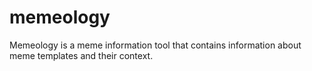 # memeology
Memeology is a meme information tool that contains information about meme templates and their context.
